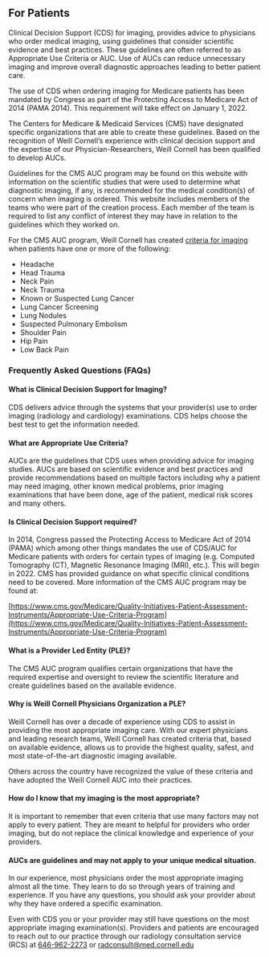 ## For Patients

Clinical Decision Support (CDS) for imaging, provides advice to physicians who order medical imaging, using guidelines that consider scientific evidence and best practices. These guidelines are often referred to as Appropriate Use Criteria or AUC. Use of AUCs can reduce unnecessary imaging and improve overall diagnostic approaches leading to better patient care.

The use of CDS when ordering imaging for Medicare patients has been mandated by Congress as part of the Protecting Access to Medicare Act of 2014 (PAMA 2014). This requirement will take effect on January 1, 2022.

The Centers for Medicare & Medicaid Services (CMS) have designated specific organizations that are able to create these guidelines. Based on the recognition of Weill Cornell’s experience with clinical decision support and the expertise of our Physician-Researchers, Weill Cornell has been qualified to develop AUCs.

Guidelines for the CMS AUC program may be found on this website with information on the scientific studies that were used to determine what diagnostic imaging, if any, is recommended for the medical condition(s) of concern when imaging is ordered. This website includes members of the teams who were part of the creation process. Each member of the team is required to list any conflict of interest they may have in relation to the guidelines which they worked on.

For the CMS AUC program, Weill Cornell has created [criteria for imaging](./auc.html) when patients have one or more of the following:

* Headache
* Head Trauma
* Neck Pain
* Neck Trauma
* Known or Suspected Lung Cancer
* Lung Cancer Screening
* Lung Nodules
* Suspected Pulmonary Embolism
* Shoulder Pain
* Hip Pain
* Low Back Pain

### Frequently Asked Questions (FAQs)

#### What is Clinical Decision Support for Imaging?

CDS delivers advice through the systems that your provider(s) use to order imaging (radiology and cardiology) examinations. CDS helps choose the best test to get the information needed.

#### What are Appropriate Use Criteria?

AUCs are the guidelines that CDS uses when providing advice for imaging studies. AUCs are based on scientific evidence and best practices and provide recommendations based on multiple factors including why a patient may need imaging, other known medical problems, prior imaging examinations that have been done, age of the patient, medical risk scores and many others.

#### Is Clinical Decision Support required?

In 2014, Congress passed the Protecting Access to Medicare Act of 2014 (PAMA) which among other things mandates the use of CDS/AUC for Medicare patients with orders for certain types of imaging (e.g. Computed Tomography (CT), Magnetic Resonance Imaging (MRI), etc.). This will begin in 2022. CMS has provided guidance on what specific clinical conditions need to be covered. More information of the CMS AUC program may be found at:

[https://www.cms.gov/Medicare/Quality-Initiatives-Patient-Assessment-Instruments/Appropriate-Use-Criteria-Program](https://www.cms.gov/Medicare/Quality-Initiatives-Patient-Assessment-Instruments/Appropriate-Use-Criteria-Program)

#### What is a Provider Led Entity (PLE)?

The CMS AUC program qualifies certain organizations that have the required expertise and oversight to review the scientific literature and create guidelines based on the available evidence.

#### Why is Weill Cornell Physicians Organization a PLE?

Weill Cornell has over a decade of experience using CDS to assist in providing the most appropriate imaging care. With our expert physicians and leading research teams, Weill Cornell has created criteria that, based on available evidence, allows us to provide the highest quality, safest, and most state-of-the-art diagnostic imaging available.

Others across the country have recognized the value of these criteria and have adopted the Weill Cornell AUC into their practices.

#### How do I know that my imaging is the most appropriate?

It is important to remember that even criteria that use many factors may not apply to every patient. They are meant to helpful for providers who order imaging, but do not replace the clinical knowledge and experience of your providers.

#### AUCs are guidelines and may not apply to your unique medical situation.

In our experience, most physicians order the most appropriate imaging almost all the time. They learn to do so through years of training and experience. If you have any questions, you should ask your provider about why they have ordered a specific examination.

Even with CDS you or your provider may still have questions on the most appropriate imaging examination(s). Providers and patients are encouraged to reach out to our practice through our radiology consultation service (RCS) at [646-962-2273](tel:6469622273) or [radconsult@med.cornell.edu](mailto:radconsult@med.cornell.edu)

